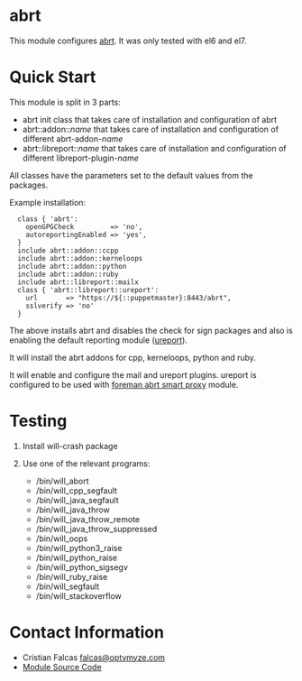 # abrt #

This module configures [abrt](https://github.com/abrt/abrt/wiki/ABRT-Project). It was only tested with el6 and el7.

# Quick Start #

This module is split in 3 parts:

* abrt init class that takes care of installation and configuration of abrt
* abrt::addon::_name_ that takes care of installation and configuration of different abrt-addon-_name_
* abrt::libreport::_name_ that takes care of installation and configuration of different libreport-plugin-_name_

All classes have the parameters set to the default values from the packages.

Example installation:

	  class { 'abrt':
	    openGPGCheck         => 'no',
	    autoreportingEnabled => 'yes',
	  }
	  include abrt::addon::ccpp
	  include abrt::addon::kerneloops
	  include abrt::addon::python
	  include abrt::addon::ruby
	  include abrt::libreport::mailx
	  class { 'abrt::libreport::ureport':
	    url       => "https://${::puppetmaster}:8443/abrt",
	    sslverify => 'no'
	  }

The above installs abrt and disables the check for sign packages and also is enabling the default
reporting module ([ureport](https://github.com/abrt/faf/wiki/uReport)).

It will install the abrt addons for cpp, kerneloops, python and ruby.

It will enable and configure the mail and ureport plugins. ureport is configured to be used with 
[foreman abrt smart proxy](https://github.com/theforeman/smart_proxy_abrt) module.

# Testing #

1. Install will-crash package
2. Use one of the relevant programs:

	* /bin/will_abort
	* /bin/will_cpp\_segfault
	* /bin/will_java\_segfault
	* /bin/will_java\_throw
	* /bin/will_java\_throw\_remote
	* /bin/will_java\_throw\_suppressed
	* /bin/will_oops
	* /bin/will_python3\_raise
	* /bin/will_python\_raise
	* /bin/will_python\_sigsegv
	* /bin/will_ruby\_raise
	* /bin/will_segfault
	* /bin/will_stackoverflow


# Contact Information #

 * Cristian Falcas <falcas@optymyze.com>
 * [Module Source Code](https://v-git-op-01.optymyze.net/pp_management/abrt)
